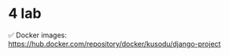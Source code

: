 # 4 lab
:white_check_mark: Docker images: https://hub.docker.com/repository/docker/kusodu/django-project
